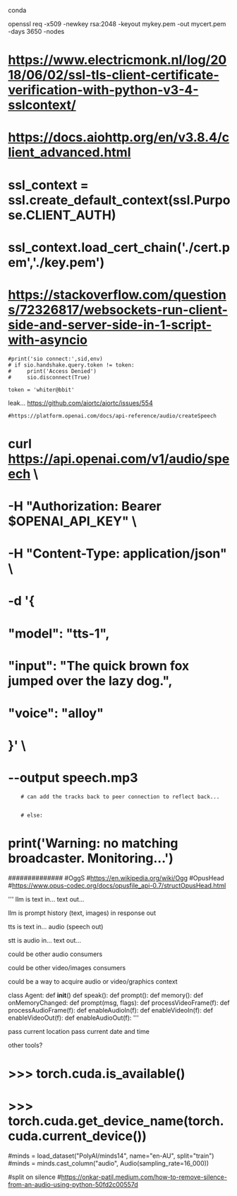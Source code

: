 
conda


openssl req -x509 -newkey rsa:2048 -keyout mykey.pem -out mycert.pem -days 3650 -nodes


# https://www.electricmonk.nl/log/2018/06/02/ssl-tls-client-certificate-verification-with-python-v3-4-sslcontext/
# https://docs.aiohttp.org/en/v3.8.4/client_advanced.html
# ssl_context = ssl.create_default_context(ssl.Purpose.CLIENT_AUTH)
# ssl_context.load_cert_chain('./cert.pem','./key.pem')

# https://stackoverflow.com/questions/72326817/websockets-run-client-side-and-server-side-in-1-script-with-asyncio

    #print('sio connect:',sid,env)
    # if sio.handshake.query.token != token: 
    #     print('Access Denied')
    #     sio.disconnect(True)

    token = 'whiter@bbit'

leak... 
    https://github.com/aiortc/aiortc/issues/554


    #https://platform.openai.com/docs/api-reference/audio/createSpeech

# curl https://api.openai.com/v1/audio/speech \
#   -H "Authorization: Bearer $OPENAI_API_KEY" \
#   -H "Content-Type: application/json" \
#   -d '{
#     "model": "tts-1",
#     "input": "The quick brown fox jumped over the lazy dog.",
#     "voice": "alloy"
#   }' \
#   --output speech.mp3



        # can add the tracks back to peer connection to reflect back... 


        # else:
#     print('Warning: no matching broadcaster.  Monitoring...')

##############
#OggS
#https://en.wikipedia.org/wiki/Ogg 
#OpusHead
#https://www.opus-codec.org/docs/opusfile_api-0.7/structOpusHead.html

'''
llm is text in... text out... 


llm is prompt history (text, images) in response out

tts is text in... audio (speech out)

stt is audio in... text out... 

could be other audio consumers

could be other video/images consumers

could be a way to acquire audio or video/graphics context

class Agent:
    def __init__()
    def speak():
    def prompt():
    def memory():
    def onMemoryChanged:
    def prompt(msg, flags):
    def processVideoFrame(f):
    def processAudioFrame(f):
    def enableAudioIn(f):
    def enableVideoIn(f):
    def enableVideoOut(f):
    def enableAudioOut(f):
'''

pass current location
pass current date and time

other tools?


# >>> torch.cuda.is_available()
# >>> torch.cuda.get_device_name(torch.cuda.current_device())


#minds = load_dataset("PolyAI/minds14", name="en-AU", split="train")
#minds = minds.cast_column("audio", Audio(sampling_rate=16_000))


#split on silence
#https://onkar-patil.medium.com/how-to-remove-silence-from-an-audio-using-python-50fd2c00557d
